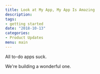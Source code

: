 ```yaml
---
title: Look at My App, My App Is Amazing
description:
tags:
- getting started
date: "2018-10-13"
categories:
- Product Updates
menu: main
---
```


All to-do apps suck.

We're building a wonderful one.
